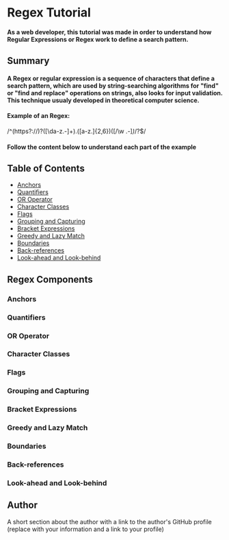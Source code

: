# Regex Tutorial

#### As a web developer, this tutorial was made in order to understand how Regular Expressions or Regex work to define a search pattern.

## Summary

#### A Regex or regular expression is a sequence of characters that define a search pattern, which are used by string-searching algorithms for "find" or "find and replace" operations on strings, also looks for input validation. This technique usualy developed in theoretical computer science.
#### Example of an Regex:
/^(https?:\/\/)?([\da-z\.-]+)\.([a-z\.]{2,6})([\/\w \.-]*)*\/?$/

#### Follow the content below to understand each part of the example

## Table of Contents

- [Anchors](#anchors)
- [Quantifiers](#quantifiers)
- [OR Operator](#or-operator)
- [Character Classes](#character-classes)
- [Flags](#flags)
- [Grouping and Capturing](#grouping-and-capturing)
- [Bracket Expressions](#bracket-expressions)
- [Greedy and Lazy Match](#greedy-and-lazy-match)
- [Boundaries](#boundaries)
- [Back-references](#back-references)
- [Look-ahead and Look-behind](#look-ahead-and-look-behind)

## Regex Components

### Anchors

### Quantifiers

### OR Operator

### Character Classes

### Flags

### Grouping and Capturing

### Bracket Expressions

### Greedy and Lazy Match

### Boundaries

### Back-references

### Look-ahead and Look-behind

## Author

A short section about the author with a link to the author's GitHub profile (replace with your information and a link to your profile)
